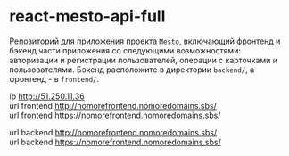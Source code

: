 # react-mesto-api-full
Репозиторий для приложения проекта `Mesto`, включающий фронтенд и бэкенд части приложения со следующими возможностями: авторизации и регистрации пользователей, операции с карточками и пользователями. Бэкенд расположите в директории `backend/`, а фронтенд - в `frontend/`.

ip http://51.250.11.36  
url frontend http://nomorefrontend.nomoredomains.sbs/  
url frontend https://nomorefrontend.nomoredomains.sbs/  

url backend http://nomorefrontend.nomoredomains.sbs/  
url backend https://nomorefrontend.nomoredomains.sbs/
